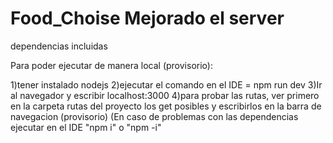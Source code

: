 # Food_Choise Mejorado el server

dependencias incluidas

Para poder ejecutar de manera local (provisorio):


1)tener instalado nodejs
2)ejecutar el comando en el IDE = npm run dev 
3)Ir al navegador y escribir localhost:3000
4)para probar las rutas, ver primero en la carpeta rutas del proyecto los get posibles y escribirlos en la barra de navegacion (provisorio)
(En caso de problemas con las dependencias ejecutar en el IDE "npm i" o "npm -i"
